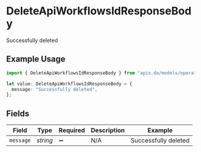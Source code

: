 # DeleteApiWorkflowsIdResponseBody

Successfully deleted

## Example Usage

```typescript
import { DeleteApiWorkflowsIdResponseBody } from "apis.do/models/operations";

let value: DeleteApiWorkflowsIdResponseBody = {
  message: "Successfully deleted",
};
```

## Fields

| Field                | Type                 | Required             | Description          | Example              |
| -------------------- | -------------------- | -------------------- | -------------------- | -------------------- |
| `message`            | *string*             | :heavy_minus_sign:   | N/A                  | Successfully deleted |